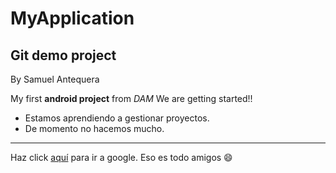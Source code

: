 # MyApplication
## Git demo project
By Samuel Antequera

My first **android project** from _DAM_
We are getting started!!

* Estamos aprendiendo a gestionar proyectos.
* De momento no hacemos mucho.

---
 
Haz click [aquí](https://www.google.es/) para ir a google.
Eso es todo amigos :smile:

